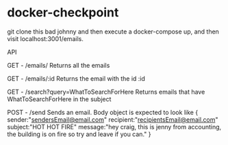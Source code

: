# docker-checkpoint


git clone this bad johnny and then execute a docker-compose up, and then visit localhost:3001/emails.


API

GET - /emails/
     Returns all the emails
     
GET - /emails/:id
     Returns the email with the id :id

GET - /search?query=WhatToSearchForHere
     Returns emails that have WhatToSearchForHere in the subject
     
POST - /send
     Sends an email. Body object is expected to look like 
     {
        sender:"sendersEmail@email.com"
        recipient:"recipientsEmail@email.com"
        subject:"HOT HOT FIRE"
        message:"hey craig, this is jenny from accounting, the building is on fire so try and leave if you can."
     }
